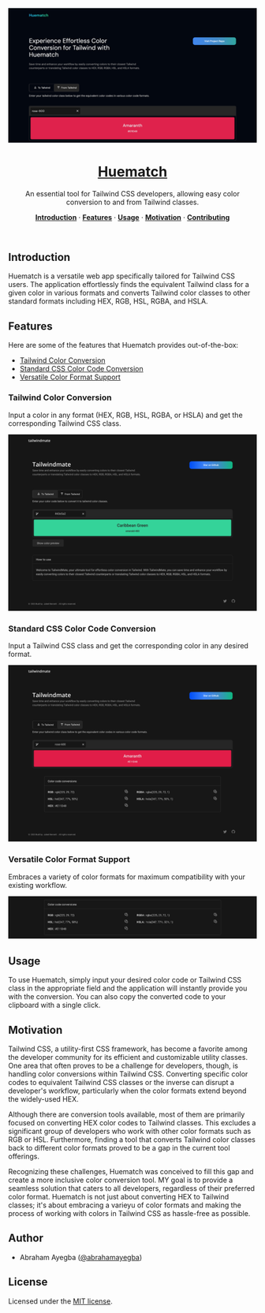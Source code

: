 <a href="https://huematch.vercel.app">
  <img alt="Huematch – An essential tool for Tailwind CSS developers, allowing easy color conversion to and from Tailwind classes." src="https://raw.githubusercontent.com/abrahamayegba/huematch/main/public/Huematch1.png">
  <h1 align="center">Huematch</h1>
</a>

<p align="center">
  An essential tool for Tailwind CSS developers, allowing easy color conversion to and from Tailwind classes.
</p>

<p align="center">
  <a href="#introduction"><strong>Introduction</strong></a> ·
  <a href="#features"><strong>Features</strong></a> ·
  <a href="#usage"><strong>Usage</strong></a> ·
  <a href="#motivation"><strong>Motivation</strong></a> ·
  <a href="#contributing"><strong>Contributing</strong></a>
</p>
<br/>

## Introduction

Huematch is a versatile web app specifically tailored for Tailwind CSS users. The application effortlessly finds the equivalent Tailwind class for a given color in various formats and converts Tailwind color classes to other standard formats including HEX, RGB, HSL, RGBA, and HSLA.

## Features

Here are some of the features that Huematch provides out-of-the-box:

- [Tailwind Color Conversion](#tailwind-class-conversion)
- [Standard CSS Color Code Conversion](#standard-css-color-code-conversion)
- [Versatile Color Format Support](#versatile-color-format-support)

### Tailwind Color Conversion

Input a color in any format (HEX, RGB, HSL, RGBA, or HSLA) and get the corresponding Tailwind CSS class.

![Tailwind Class Conversion Screenshot](https://raw.githubusercontent.com/JaleelB/tailwindmate/main/public/to-tailwind.png)

### Standard CSS Color Code Conversion

Input a Tailwind CSS class and get the corresponding color in any desired format.

![Color Code Conversion Screenshot](https://raw.githubusercontent.com/JaleelB/tailwindmate/main/public/from-tailwind.png)

### Versatile Color Format Support

Embraces a variety of color formats for maximum compatibility with your existing workflow.

![Versatile Color Format Screenshot](https://raw.githubusercontent.com/JaleelB/tailwindmate/main/public/formats.png)

## Usage

To use Huematch, simply input your desired color code or Tailwind CSS class in the appropriate field and the application will instantly provide you with the conversion. You can also copy the converted code to your clipboard with a single click.

## Motivation

Tailwind CSS, a utility-first CSS framework, has become a favorite among the developer community for its efficient and customizable utility classes. One area that often proves to be a challenge for developers, though, is handling color conversions within Tailwind CSS. Converting specific color codes to equivalent Tailwind CSS classes or the inverse can disrupt a developer's workflow, particularly when the color formats extend beyond the widely-used HEX.

Although there are conversion tools available, most of them are primarily focused on converting HEX color codes to Tailwind classes. This excludes a significant group of developers who work with other color formats such as RGB or HSL. Furthermore, finding a tool that converts Tailwind color classes back to different color formats proved to be a gap in the current tool offerings.

Recognizing these challenges, Huematch was conceived to fill this gap and create a more inclusive color conversion tool. MY goal is to provide a seamless solution that caters to all developers, regardless of their preferred color format. Huematch is not just about converting HEX to Tailwind classes; it's about embracing a varieyu of color formats and making the process of working with colors in Tailwind CSS as hassle-free as possible.

## Author

- Abraham Ayegba ([@abrahamayegba](https://twitter.com/abrahamayegba_))

## License

Licensed under the [MIT license](https://github.com/abrahamayegba/huematch/blob/main/LICENSE.md).
